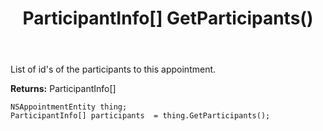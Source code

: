 ﻿---
uid: crmscript_ref_NSAppointmentEntity_GetParticipants
title: ParticipantInfo[] GetParticipants()
intellisense: NSAppointmentEntity.GetParticipants
keywords: NSAppointmentEntity, GetParticipants
so.topic: reference
---

List of id's of the participants to this appointment.

**Returns:** ParticipantInfo[]


```crmscript
NSAppointmentEntity thing;
ParticipantInfo[] participants  = thing.GetParticipants();
```


